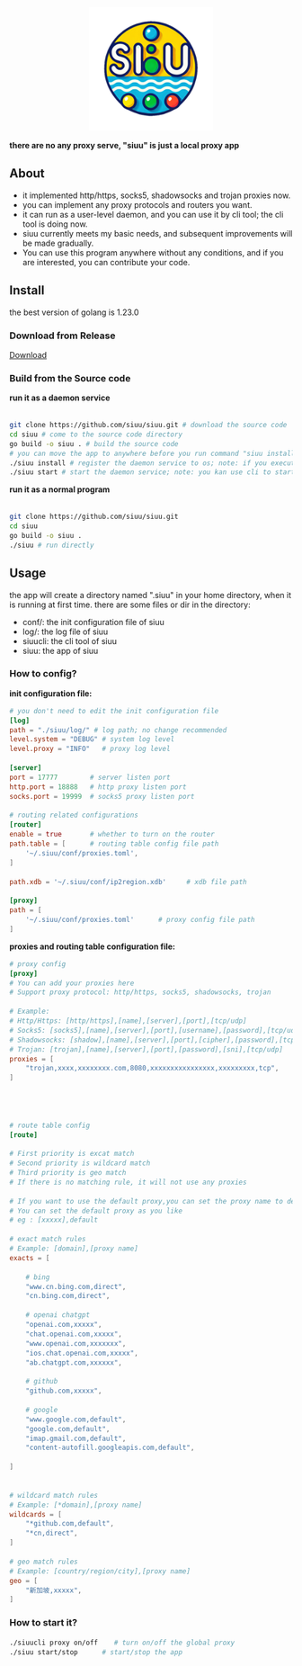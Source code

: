 <p align="center" style="text-align: center">
	<img alt="logo" src="./docs/logo.png" height="220px" width="220px">
</p>


**there are no any proxy serve, "siuu" is just a local proxy app**


## About
- it implemented http/https, socks5, shadowsocks and trojan proxies now. 
- you can implement any proxy protocols and routers you want.
- it can run as a user-level daemon, and you can use it by cli tool; the cli tool is doing now.
- siuu currently meets my basic needs, and subsequent improvements will be made gradually.
- You can use this program anywhere without any conditions, and if you are interested, you can contribute your code. 

## Install
the best version of golang is 1.23.0 


### Download from Release

[Download](https://github.com/siuu/siuu/releases/latest)

### Build from the Source code

**run it as a daemon service**
```bash

git clone https://github.com/siuu/siuu.git # download the source code
cd siuu # come to the source code directory
go build -o siuu . # build the source code
# you can move the app to anywhere before you run command "siuu install"
./siuu install # register the daemon service to os; note: if you execute this command, don't move file directories around 
./siuu start # start the daemon service; note: you kan use cli to start the daemon service
```

**run it as a normal program**
```bash 

git clone https://github.com/siuu/siuu.git
cd siuu
go build -o siuu .
./siuu # run directly
```

## Usage
the app will create a directory named ".siuu" in your home directory, when it is running at first time.
there are some files or dir in the directory:
- conf/: the init configuration file of siuu
- log/: the log file of siuu
- siuucli: the cli tool of siuu
- siuu: the app of siuu

### How to config?

**init configuration file:**
```toml
# you don't need to edit the init configuration file 
[log]
path = "./siuu/log/" # log path; no change recommended
level.system = "DEBUG" # system log level
level.proxy = "INFO"   # proxy log level

[server]
port = 17777        # server listen port
http.port = 18888   # http proxy listen port
socks.port = 19999  # socks5 proxy listen port

# routing related configurations
[router]
enable = true       # whether to turn on the router 
path.table = [      # routing table config file path
    '~/.siuu/conf/proxies.toml',
]

path.xdb = '~/.siuu/conf/ip2region.xdb'     # xdb file path

[proxy]
path = [
    '~/.siuu/conf/proxies.toml'      # proxy config file path
]
```

**proxies and routing table configuration file:**
```toml
# proxy config
[proxy]
# You can add your proxies here
# Support proxy protocol: http/https, socks5, shadowsocks, trojan

# Example:
# Http/Https: [http/https],[name],[server],[port],[tcp/udp]
# Socks5: [socks5],[name],[server],[port],[username],[password],[tcp/udp]
# Shadowsocks: [shadow],[name],[server],[port],[cipher],[password],[tcp/udp]
# Trojan: [trojan],[name],[server],[port],[password],[sni],[tcp/udp]
proxies = [
    "trojan,xxxx,xxxxxxxx.com,8080,xxxxxxxxxxxxxxxx,xxxxxxxxx,tcp",
]




# route table config
[route]

# First priority is excat match
# Second priority is wildcard match
# Third priority is geo match
# If there is no matching rule, it will not use any proxies

# If you want to use the default proxy,you can set the proxy name to default.
# You can set the default proxy as you like
# eg : [xxxxx],default

# exact match rules
# Example: [domain],[proxy name]
exacts = [

    # bing
    "www.cn.bing.com,direct",
    "cn.bing.com,direct",

    # openai chatgpt
    "openai.com,xxxxx",
    "chat.openai.com,xxxxx",
    "www.openai.com,xxxxxxx",
    "ios.chat.openai.com,xxxxx",
    "ab.chatgpt.com,xxxxxx",

    # github
    "github.com,xxxxx",

    # google
    "www.google.com,default",
    "google.com,default",
    "imap.gmail.com,default", 
    "content-autofill.googleapis.com,default",

]


# wildcard match rules
# Example: [*domain],[proxy name]
wildcards = [
    "*github.com,default",
    "*cn,direct",
]

# geo match rules
# Example: [country/region/city],[proxy name]
geo = [
    "新加坡,xxxxx",
]
```

### How to start it?

```bash
./siuucli proxy on/off    # turn on/off the global proxy
./siuu start/stop      # start/stop the app
```
